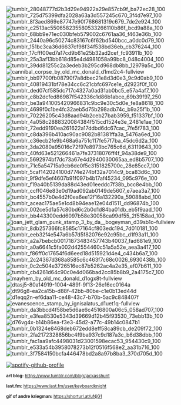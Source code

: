 ![tumblr_28048777d2b3d29e94922a29e857cb9f_ba72ec28_100](https://github.com/user-attachments/assets/ff61285a-f903-46f6-8814-f8d85c1304a4) ![tumblr_725d75399dfa2028a63a3d557245c670_3f4d7e97_100](https://github.com/user-attachments/assets/966abeff-59e9-428d-b472-2f5c63c7b498) ![tumblr_8f3aed869e87747e90f768681319c679_7de2e924_100](https://github.com/user-attachments/assets/977ba88d-21e0-42f3-bd86-5ac00da8f6ff) ![tumblr_c2513ac550658235580533266110b86f_bcd9a88a_100](https://github.com/user-attachments/assets/0e7d2a83-2c59-4ec4-90d0-e5e89b550f54) ![tumblr_68bb9e71ec030bfeb579002c6761aa36_f463e36b_100](https://github.com/user-attachments/assets/b9e41513-b56c-4179-820e-72db921bc684) ![tumblr_2440a96c50274c83167c6f62bd540bcc_a0dc0d79_100](https://github.com/user-attachments/assets/c820550a-9444-42e4-bdfe-4d26cc863934) ![tumblr_151bc3ca36d6637cf98f34f538bd36eb_cb376244_100](https://github.com/user-attachments/assets/cc7dab61-8d6e-4db3-a9cc-f477f234b8e2) ![tumblr_17cfff00ed7a17cd9b61e25b32ad2cef_fc93911b_100](https://github.com/user-attachments/assets/f82d5e27-d401-45b6-8b43-50bc0e6c2ac2) ![tumblr_25a3af13bb618d85e4d4981058a99bc8_048c4004_100](https://github.com/user-attachments/assets/5cb867ba-7b0f-4456-8a7c-24153d873da7) ![tumblr_39dd81255c2a3edeb3b295cd968db8bb_12979a5c_100](https://github.com/user-attachments/assets/2536942e-700f-422e-9077-2246da942c51) ![cannibal_corpse_by_old_mc_donald_d1md2c4-fullview](https://github.com/user-attachments/assets/7871a0a3-d51a-451e-9904-912dec207681) ![tumblr_bb97700fb08790f7a8dbec21e8d3d0e3_9c9d0ab9_100](https://github.com/user-attachments/assets/07a488a2-d1a2-4429-a59c-fa5b3f1fe19a) ![tumblr_40819431bf78e34cc6c21cbfc697ce1e_d2923f0f_100](https://github.com/user-attachments/assets/70e7133f-588e-436a-8137-3bb718fa15bb) ![tumblr_ded07cf585dc717c4327a0ad31ab0bc5_e57a4af7_100](https://github.com/user-attachments/assets/c7d9238a-d307-4be2-a3e1-053c1b63ec7a) ![tumblr_c8b2dcfed86987f542336c1d86b1abce_69b39f97_250](https://github.com/user-attachments/assets/f9f76137-a345-4687-9c00-509ac0ea47e8) ![tumblr_be3a941005420966831c9bc9e30c5d0e_fe8a8618_100](https://github.com/user-attachments/assets/0108179e-c65b-4464-8da9-57cd0e2f8266) ![tumblr_4699f0c1be4fc32aeb5d75b298adb74c_b9a25f1b_100](https://github.com/user-attachments/assets/19f711b0-65d1-4942-b011-f216257def25) ![tumblr_70226205c43d8aad94b2ceb27bab3959_f51337bf_100](https://github.com/user-attachments/assets/ed0714b5-f3e5-4a62-87ea-1e0a0be4df3b) ![tumblr_4a058c2888320084384f515cd1524e3e_2481e1ae_100](https://github.com/user-attachments/assets/5e8d4b59-d046-4592-8188-33a9236952e5) ![tumblr_72edd9190ea261622a17ddbd6dc67cac_7fe5f783_100](https://github.com/user-attachments/assets/bd5a49fe-9d3e-4d1c-afcb-2524bab903a8) ![tumblr_c8da396b410ac90ac9082b81381ffa3a_5476a6ed_100](https://github.com/user-attachments/assets/1712c637-2178-4c69-b0f6-832f5e2462bd) ![tumblr_c36ecb2fe9b468a6a751c117fe57f7ba_45dc6d2a_100](https://github.com/user-attachments/assets/ac092860-6089-4583-bdb0-99555ef37cac) ![tumblr_3da2080a95016c72f97e8973bc765c6d_63119643_100](https://github.com/user-attachments/assets/a76f3bd2-f6bb-40b9-87f0-4f0b3e45a331) ![tumblr_40fd63e521266461a7fe37318076ff4f_94a38de9_100](https://github.com/user-attachments/assets/b6d207c2-c339-44f7-a099-bcad2f047b80) ![tumblr_5692974bf7dc73a67e4d2940030065aa_ed8b5707_100](https://github.com/user-attachments/assets/74151579-aa81-4e9c-9e7c-59b9a9fdd2dd) ![tumblr_71c5a54715a9cb6de0f5c3151825700c_28e85cc7_100](https://github.com/user-attachments/assets/f0353008-e39e-4ef9-8c4a-d19cf5539d77) ![tumblr_5caf142024100d774e274bf32a7014c9_bca83d6c_100](https://github.com/user-attachments/assets/423e7fe1-e2ce-4baf-855e-edcbb56a4fde) ![tumblr_9f9dfe5ef4607b91f097b4b17af45234_095c976e_100](https://github.com/user-attachments/assets/67876c19-a22a-4289-9b98-5588869aa400) ![tumblr_f19a40b5139da88d43ed01eeddc7f38b_bcc8e4bb_100](https://github.com/user-attachments/assets/0884c431-20ba-4576-9b29-4002f232827f) ![tumblr_ccff046e83e0d19ad092ab0149de5607_e7aea3a7_100](https://github.com/user-attachments/assets/7fc03ffd-5b53-4e4a-924e-0bd639f541ee) ![tumblr_bc4557b0e4d2f0ea6ee12f16a132290a_59088abd_100](https://github.com/user-attachments/assets/08252826-850d-4cdb-ab3f-e2beed953d0c) ![tumblr_aceac175ae5e1cd8b94eae12e04d1511_dd96874b_100](https://github.com/user-attachments/assets/147bdecd-8e0f-4c8d-9a09-294fce72c2e1) ![tumblr_002ce5d1a57c80bd6c2b0d1d84ba01db_eb5f9aad_100](https://github.com/user-attachments/assets/1376c7bc-9915-4d2b-9719-11d7cedba9fc) ![tumblr_bb443300edd6097b58e30058ca99df55_2f5158ad_100](https://github.com/user-attachments/assets/d54f186d-99aa-4520-9953-eca545eed518) ![joan_jett_glam_punk_stamp_3_by_da__bogeyman_d39sb1o-fullview](https://github.com/user-attachments/assets/01a34f42-6cef-4868-b22a-51554dc22ae5)
![tumblr_8db257366fc8585c17164cf803edc194_7d010181_100](https://github.com/user-attachments/assets/97d357af-6bdf-4921-8f66-d736c018b52f) ![tumblr_eeb32f4e547a6b57d5f82076e92c95bc_d1f93a11_100](https://github.com/user-attachments/assets/eab82a9f-7d58-4515-a20b-4813e6dc76ae) ![tumblr_a2a7bebcb00171873483457743b40037_fad681e9_100](https://github.com/user-attachments/assets/4023ba85-96fc-4a01-8a3a-0f6f30192ab9) ![tumblr_a0a6641c5fa002d42554460c51a5a52e_aea3a417_100](https://github.com/user-attachments/assets/7ef6cbf7-ac62-477b-89b4-4c986c8e0c83) ![tumblr_f86ff0c17654f6d6eed18d515921d4e4_c434b6a7_100](https://github.com/user-attachments/assets/01afbbf4-c2b9-49c4-8712-642892efa45a) ![tumblr_2c24367d368a8585c6c463f7c68c0026_6930438b_100](https://github.com/user-attachments/assets/2a36fc9b-c1a5-4aa2-99bc-a142e5b86114) ![tumblr_0c2c504e3726516ec87b5262ac4a2e35_ef07b611_100](https://github.com/user-attachments/assets/5c8f5b82-ff15-4821-ab2b-72469b517164) ![tumblr_cb4261d64c90c0e4d066bad2cc85b8b9_2a4175c7_100](https://github.com/user-attachments/assets/da1f1a46-1b0f-4578-b12a-194f698c77d9) ![mayhem_by_old_mc_donald_d1ogx8t-fullview](https://github.com/user-attachments/assets/1abf031f-7896-4617-83b0-ef37cd482d54) ![dtasj5-80a14919-1004-489f-9f13-26e16ec0164a](https://github.com/user-attachments/assets/64049a0c-7df0-40d4-a66f-12f7afd1ffe8) ![dt96g8-ea2ca15b-d88f-42bb-80be-c1e0b13ed44d](https://github.com/user-attachments/assets/d1ff4a36-be1d-4a52-92d2-84351d9e7757) ![d1eqq2n-ef6daa11-ce48-43c7-b70b-5ac9c848407f](https://github.com/user-attachments/assets/ca9cf1f3-c2be-424e-b937-f3c120edb549) ![evanescence_stamp_by_ignisalatus_d1uet1q-fullview](https://github.com/user-attachments/assets/d07f8de7-5f21-4538-8593-538df10aa0c5) ![tumblr_da3bbcd4f58be5d6ae6c4516800a06c5_058ad707_100](https://github.com/user-attachments/assets/94f98d32-fe18-4358-acba-1d71a2d4c476) ![tumblr_e3fea8530e5343d39669d12b45f93530_73ebb13b_100](https://github.com/user-attachments/assets/8c948e33-c5a0-40e4-b167-88a4bbeddba0) ![d76vg4x-b14b86ea-f3e3-45d2-a77c-49b14c0847b1](https://github.com/user-attachments/assets/4d42598a-6df0-440e-9c3d-29a19ee2677a) ![tumblr_0b1324e8468deb672edd8eff58ca89cb_de209f72_100](https://github.com/user-attachments/assets/bbf747c7-ca6e-4c04-978f-b67d04d32793) ![tumblr_2fa2172328856bc4f9ba937c9d187a3c_b6d38dbb_100](https://github.com/user-attachments/assets/da030789-9c91-43ec-b495-f4e853c8a932) ![tumblr_fac1aa9afc4498031d23001598ecac53_954430c9_100](https://github.com/user-attachments/assets/3445b28e-0b40-4674-a18f-91e58ce4d1a4) ![tumblr_e533a54b3958078273b12f0516f568e2_aa31b716_100](https://github.com/user-attachments/assets/1f7e599a-dea3-4870-a1c0-193cb9dbe966) ![tumblr_3f7584150bcfa446478bd2a8a97b8ba3_370d705d_100](https://github.com/user-attachments/assets/8926d464-aec8-4cf2-b6e4-4b50b0c01b81)





[![spotify-github-profile](https://spotify-github-profile.kittinanx.com/api/view?uid=312ke25wwyc6y2z6txuscygtjbg4&cover_image=true&theme=novatorem&show_offline=false&background_color=121212&interchange=false&bar_color=53b14f&bar_color_cover=false)](https://spotify-github-profile.kittinanx.com/api/view?uid=312ke25wwyc6y2z6txuscygtjbg4&redirect=true) 

<sub>**art blog:** https://www.tumblr.com/blog/jackasshunt</sub>

<sub>**last.fm:** https://www.last.fm/user/keyboardknight</sub>

<sub>**gif of andre kriegman:** https://shorturl.at/uNjG1</sub>
